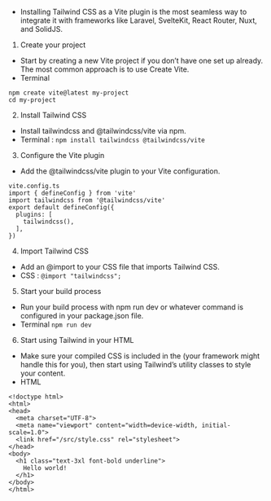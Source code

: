 + Installing Tailwind CSS as a Vite plugin is the most seamless way to integrate it with frameworks like Laravel, SvelteKit, React Router, Nuxt, and SolidJS.

01. Create your project
+ Start by creating a new Vite project if you don’t have one set up already. The most common approach is to use Create Vite.
+ Terminal
```
npm create vite@latest my-project
cd my-project
```
02. Install Tailwind CSS
+ Install tailwindcss and @tailwindcss/vite via npm.
+ Terminal : `npm install tailwindcss @tailwindcss/vite`
03. Configure the Vite plugin
+ Add the @tailwindcss/vite plugin to your Vite configuration.
```
vite.config.ts
import { defineConfig } from 'vite'
import tailwindcss from '@tailwindcss/vite'
export default defineConfig({
  plugins: [
    tailwindcss(),
  ],
})
```
04. Import Tailwind CSS
+ Add an @import to your CSS file that imports Tailwind CSS.
+ CSS : `@import "tailwindcss";`
05. Start your build process
+ Run your build process with npm run dev or whatever command is configured in your package.json file.
+ Terminal `npm run dev`
06. Start using Tailwind in your HTML
+ Make sure your compiled CSS is included in the <head> (your framework might handle this for you), then start using Tailwind’s utility classes to style your content.
+ HTML
```
<!doctype html>
<html>
<head>
  <meta charset="UTF-8">
  <meta name="viewport" content="width=device-width, initial-scale=1.0">
  <link href="/src/style.css" rel="stylesheet">
</head>
<body>
  <h1 class="text-3xl font-bold underline">
    Hello world!
  </h1>
</body>
</html>
```
